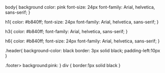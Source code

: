 
body{
  background color: pink
    font-size: 24px
  font-family: Arial, helvetica, sans-serif;
}

h1{
  color: #b840ff;
  font-size: 24px
  font-family: Arial, helvetica, sans-serif;
}

h3{
  color: #b840ff;
  font-family: Arial, helvetica, sans-serif; 
}

h6{
  color: #b840ff;
  font-size: 24px
  font-family: Arial, helvetica, sans-serif;
}

.header{
  background-color: black
  border: 3px solid black;
  padding-left:10px
}


.footer>
  background:pink:
}
div {
  border:1px solid black
}
